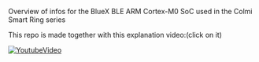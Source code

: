 Overview of infos for the BlueX BLE ARM Cortex-M0 SoC used in the Colmi Smart Ring series


This repo is made together with this explanation video:(click on it)

[![YoutubeVideo](https://img.youtube.com/vi/w90RVspTkt8/0.jpg)](https://www.youtube.com/watch?v=w90RVspTkt8)

